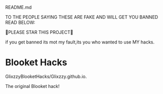 README.md






             
TO THE PEOPLE SAYING THESE ARE FAKE AND WILL GET YOU BANNED READ BELOW:

🌟PLEASE STAR THIS PROJECT🌟

if you get banned its mot my fault,its you who wanted to use MY hacks.
# Blooket Hacks

GlixzzyBlooketHacks/Glixzzy.github.io.

The original Blooket hack!


